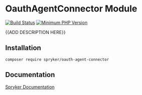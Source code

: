 # OauthAgentConnector Module
[![Build Status](https://travis-ci.org/spryker/oauth-agent-connector.svg)](https://travis-ci.org/spryker/oauth-agent-connector)
[![Minimum PHP Version](https://img.shields.io/badge/php-%3E%3D%207.2-8892BF.svg)](https://php.net/)

{{ADD DESCRIPTION HERE}}

## Installation

```
composer require spryker/oauth-agent-connector
```

## Documentation

[Spryker Documentation](https://academy.spryker.com/developing_with_spryker/module_guide/modules.html)
